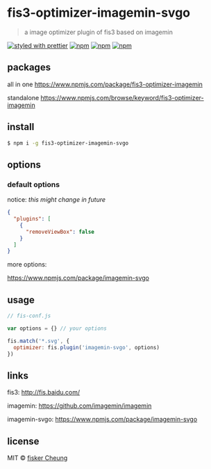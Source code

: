 # fis3-optimizer-imagemin-svgo
> a image optimizer plugin of fis3 based on imagemin

[![styled with prettier](https://img.shields.io/badge/styled_with-prettier-ff69b4.svg?style=flat-square)](https://github.com/prettier/prettier)
[![npm](https://img.shields.io/npm/v/fis3-optimizer-imagemin-svgo.svg?style=flat-square)](https://www.npmjs.com/package/fis3-optimizer-imagemin-svgo)
[![npm](https://img.shields.io/npm/dt/fis3-optimizer-imagemin-svgo.svg?style=flat-square)](https://www.npmjs.com/package/fis3-optimizer-imagemin-svgo)
[![npm](https://img.shields.io/npm/dm/fis3-optimizer-imagemin-svgo.svg?style=flat-square)](https://www.npmjs.com/package/fis3-optimizer-imagemin-svgo)


## packages
all in one
https://www.npmjs.com/package/fis3-optimizer-imagemin

standalone
https://www.npmjs.com/browse/keyword/fis3-optimizer-imagemin

## install
```sh
$ npm i -g fis3-optimizer-imagemin-svgo
```

## options

### default options

notice: *this might change in future*

```json
{
  "plugins": [
    {
      "removeViewBox": false
    }
  ]
}
```
more options:

https://www.npmjs.com/package/imagemin-svgo


## usage

```js
// fis-conf.js

var options = {} // your options

fis.match('*.svg', {
  optimizer: fis.plugin('imagemin-svgo', options)
})
```

## links
fis3: http://fis.baidu.com/

imagemin: https://github.com/imagemin/imagemin

imagemin-svgo: https://www.npmjs.com/package/imagemin-svgo


## license
MIT © [fisker Cheung](https://github.com/fisker)
